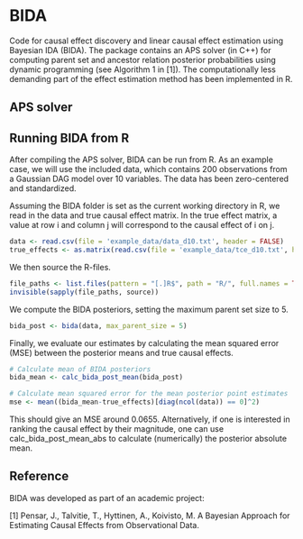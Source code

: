 # BIDA
Code for causal effect discovery and linear causal effect estimation using Bayesian IDA (BIDA). The package contains an APS solver (in C++) for computing parent set and ancestor relation posterior probabilities using dynamic programming (see Algorithm 1 in [1]). The computationally less demanding part of the effect estimation method has been implemented in R.

## APS solver

## Running BIDA from R

After compiling the APS solver, BIDA can be run from R. As an example case, we will use the included data, which contains 200 observations from a Gaussian DAG model over 10 variables. The data has been zero-centered and standardized. 

Assuming the BIDA folder is set as the current working directory in R, we read in the data and true causal effect matrix. In the true effect matrix, a value at row i and column j will correspond to the causal effect of i on j.

``` r
data <- read.csv(file = 'example_data/data_d10.txt', header = FALSE)
true_effects <- as.matrix(read.csv(file = 'example_data/tce_d10.txt', header = FALSE))
```

We then source the R-files.

``` r
file_paths <- list.files(pattern = "[.]R$", path = "R/", full.names = TRUE)
invisible(sapply(file_paths, source))
```

We compute the BIDA posteriors, setting the maximum parent set size to 5.

``` r
bida_post <- bida(data, max_parent_size = 5)
```

Finally, we evaluate our estimates by calculating the mean squared error (MSE) between the posterior means and true causal effects. 

``` r
# Calculate mean of BIDA posteriors
bida_mean <- calc_bida_post_mean(bida_post)

# Calculate mean squared error for the mean posterior point estimates 
mse <- mean((bida_mean-true_effects)[diag(ncol(data)) == 0]^2)
```

This should give an MSE around 0.0655. Alternatively, if one is interested in ranking the causal effect by their magnitude, one can use calc_bida_post_mean_abs to calculate (numerically) the posterior absolute mean.

## Reference

BIDA was developed as part of an academic project: 

[1] Pensar, J., Talvitie, T., Hyttinen, A., Koivisto, M. A Bayesian Approach for Estimating Causal Effects from Observational Data. 

<!-- Please cite the above paper when using the method or parts of it (modified or as is). -->



